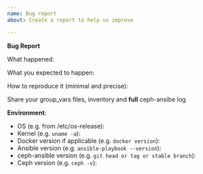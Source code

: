 ```yaml
---
name: Bug report
about: Create a report to help us improve

---
```


<!-- **Are you in the right place?**
1. For issues or feature requests, please create an issue in this repository.
2. Did you already search the existing open issues for anything similar? -->


**Bug Report**

What happened:

What you expected to happen:

How to reproduce it (minimal and precise):
<!-- Please let us know any circumstances for reproduction of your bug. -->

Share your group_vars files, inventory and **full** ceph-ansibe log

**Environment**:
* OS (e.g. from /etc/os-release):
* Kernel (e.g. `uname -a`):
* Docker version if applicable (e.g. `docker version`):
* Ansible version (e.g. `ansible-playbook --version`):
* ceph-ansible version (e.g. `git head or tag or stable branch`):
* Ceph version (e.g. `ceph -v`):
